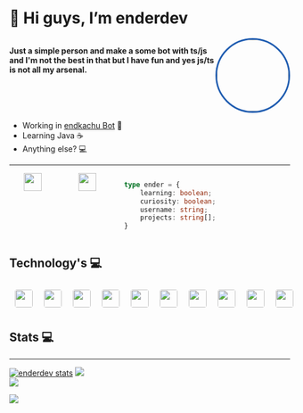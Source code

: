 # 👋 Hi guys, I’m enderdev

<div style="display:flex" >

<p>

**Just a simple person and make a some bot with ts/js and I'm not the best in that but I have fun and yes js/ts is not all my arsenal.**



</p>
<img style="border-radius:100%; border:solid; border-color:#205DB1" src="https://avatars.githubusercontent.com/u/94763461?v=4"
height=128 width=128>

</div>

- Working in [endkachu Bot](https://endkachu.vercel.app/) 🤖
- Learning Java ☕
- Anything else? 💻

****


<div style="margin:10px; display:flex" >
<div >
<a style="margin:16px; margin-right:50px;" href="https://twitter.com/enderdev_v"><img src="https://raw.githubusercontent.com/dheereshagrwal/colored-icons/abc7fd264f36c6a1e3fc16e1cd5e94735ec671d8/public/icons/twitter/twitter.svg" height=32 width=32></a><a style="margin:16px; margin-right:50px;" href="https://twitter.com/enderdev_v"><img src="https://raw.githubusercontent.com/dheereshagrwal/colored-icons/abc7fd264f36c6a1e3fc16e1cd5e94735ec671d8/public/icons/youtube/youtube.svg" height=32 width=32></a>
</div>

<div>

```ts
type ender = {
	learning: boolean;
	curiosity: boolean;
	username: string;
	projects: string[];
}
```
</div>
</div>

## Technology's 💻
<div style="display:flex">

<img style="margin:10px; border-radius:4px" src="https://raw.githubusercontent.com/dheereshagrwal/colored-icons/abc7fd264f36c6a1e3fc16e1cd5e94735ec671d8/public/icons/java/java.svg" height=32 width=32>
<img style="margin:10px; border-radius:4px" src="https://raw.githubusercontent.com/dheereshagrwal/colored-icons/abc7fd264f36c6a1e3fc16e1cd5e94735ec671d8/public/icons/js/js.svg" height=32 width=32>
<img style="margin:10px; border-radius:4px" src="https://raw.githubusercontent.com/dheereshagrwal/colored-icons/abc7fd264f36c6a1e3fc16e1cd5e94735ec671d8/public/icons/tailwind/tailwind.svg" height=32 width=32>
<img style="margin:10px; border-radius:4px" src="https://raw.githubusercontent.com/dheereshagrwal/colored-icons/abc7fd264f36c6a1e3fc16e1cd5e94735ec671d8/public/icons/ts/ts.svg" height=32 width=32>
<img style="margin:10px; border-radius:4px" src="https://raw.githubusercontent.com/dheereshagrwal/colored-icons/abc7fd264f36c6a1e3fc16e1cd5e94735ec671d8/public/icons/html/html.svg" height=32 width=32>

<img style="margin:10px; border-radius:4px" src="https://raw.githubusercontent.com/dheereshagrwal/colored-icons/abc7fd264f36c6a1e3fc16e1cd5e94735ec671d8/public/icons/mongodb/mongodb.svg" height=32 width=32>
<img style="margin:10px; border-radius:4px" src="https://raw.githubusercontent.com/dheereshagrwal/colored-icons/abc7fd264f36c6a1e3fc16e1cd5e94735ec671d8/public/icons/reactjs/reactjs.svg" height=32 width=32>
<img style="margin:10px; border-radius:4px" src="https://raw.githubusercontent.com/dheereshagrwal/colored-icons/abc7fd264f36c6a1e3fc16e1cd5e94735ec671d8/public/icons/nextjs/nextjs.svg" height=32 width=32>
<img style="margin:10px; border-radius:4px" src="https://raw.githubusercontent.com/dheereshagrwal/colored-icons/abc7fd264f36c6a1e3fc16e1cd5e94735ec671d8/public/icons/css/css.svg" height=32 width=32>
<img style="margin:10px; border-radius:4px" src="https://raw.githubusercontent.com/dheereshagrwal/colored-icons/abc7fd264f36c6a1e3fc16e1cd5e94735ec671d8/public/icons/expressjs/expressjs.svg" height=32 width=32>

</div>

## Stats 💻

****

[![enderdev stats](https://awesome-github-stats.azurewebsites.net/user-stats/enderdev-v?cardType=github&theme=react&preferLogin=true)](https://git.io/awesome-stats-card)
![](https://github-readme-streak-stats.herokuapp.com/?user=enderdev-v&theme=react&hide_border=false)
<br/>
![](https://github-readme-stats.vercel.app/api/top-langs/?username=enderdev-v&theme=react&hide_border=false&include_all_commits=true&count_private=true&layout=compact)

![](https://github-contributor-stats.vercel.app/api?username=enderdev-v&limit=5&theme=onedark&combine_all_yearly_contributions=true)